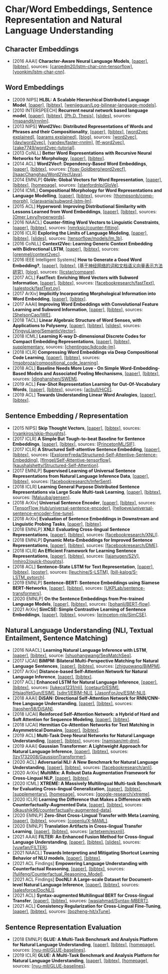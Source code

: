# Char/Word Embeddings, Sentence Representation and Natural Language Understanding

## Character Embeddings
- [2016 AAAI] **Character-Aware Neural Language Models**, [[paper]](https://arxiv.org/pdf/1508.06615.pdf), [[bibtex]](/Bibtex/Character-Aware%20Neural%20Language%20Models.bib), sources: [[carpedm20/lstm-char-cnn-tensorflow]](https://github.com/carpedm20/lstm-char-cnn-tensorflow), [[yoonkim/lstm-char-cnn]](https://github.com/yoonkim/lstm-char-cnn).

## Word Embeddings
- [2009 NIPS] **HLBL: A Scalable Hierarchical Distributed Language Model**, [[paper]](http://citeseerx.ist.psu.edu/viewdoc/download?doi=10.1.1.205.5467&rep=rep1&type=pdf), [[bibtex]](/Bibtex/HLBL.bib), [[wenjieguan/Log-bilinear-language-models]](https://github.com/wenjieguan/Log-bilinear-language-models).
- [2010 INTERSPEECH] **Recurrent neural network based language model**, [[paper]](http://www.fit.vutbr.cz/research/groups/speech/publi/2010/mikolov_interspeech2010_IS100722.pdf), [[bibtex]](/Bibtex/Recurrent%20neural%20network%20based%20language%20model.bib), [[Ph.D. Thesis]](http://www.fit.vutbr.cz/~imikolov/rnnlm/thesis.pdf), [[slides]](http://www.fit.vutbr.cz/~imikolov/rnnlm/google.pdf), sources: [[mspandit/rnnlm]](https://github.com/mspandit/rnnlm).
- [2013 NIPS] **Word2Vec: Distributed Representations of Words and Phrases and their Compositionality**, [[paper]](https://arxiv.org/pdf/1310.4546.pdf), [[bibtex]](/Bibtex/Word2Vec.bib), [[word2vec explained]](https://arxiv.org/pdf/1402.3722.pdf), [[params explained]](https://arxiv.org/pdf/1411.2738.pdf), [[blog]](https://isaacchanghau.github.io/post/word2vec/), sources: [[word2vec]](https://code.google.com/archive/p/word2vec/), [[dav/word2vec]](https://github.com/dav/word2vec), [[yandex/faster-rnnlm]](https://github.com/yandex/faster-rnnlm), [[tf-word2vec]](https://github.com/tensorflow/tensorflow/tree/master/tensorflow/examples/tutorials/word2vec), [[zake7749/word2vec-tutorial]](https://github.com/zake7749/word2vec-tutorial).
- [2013 CoNLL] **Better Word Representations with Recursive Neural Networks for Morphology**, [[paper]](https://www.aclweb.org/anthology/W13-3512.pdf), [[bibtex]](https://www.aclweb.org/anthology/W13-3512.bib).
- [2014 ACL] **Word2Vecf: Dependency-Based Word Embeddings**, [[paper]](https://www.aclweb.org/anthology/P14-2050.pdf), [[bibtex]](https://www.aclweb.org/anthology/P14-2050.bib), sources: [[Yoav Goldberg/word2vecf]](https://bitbucket.org/yoavgo/word2vecf), [[IsaacChanghau/Word2VecfJava]](https://github.com/IsaacChanghau/Word2VecfJava).
- [2014 EMNLP] **GloVe: Global Vectors for Word Representation**, [[paper]](https://nlp.stanford.edu/pubs/glove.pdf), [[bibtex]](https://www.aclweb.org/anthology/D14-1162.bib), [[homepage]](https://nlp.stanford.edu/projects/glove/), sources: [[stanfordnlp/GloVe]](https://github.com/stanfordnlp/GloVe).
- [2014 ICML] **Compositional Morphology for Word Representations and Language Modelling**, [[paper]](http://proceedings.mlr.press/v32/botha14.pdf), [[bibtex]](/Bibtex/Compositional%20Morphology%20for%20Word%20Representations%20and%20Language%20Modelling.bib), sources: [[thompsonb/comp-morph]](https://github.com/thompsonb/comp-morph), [[claravania/subword-lstm-lm]](https://github.com/claravania/subword-lstm-lm).
- [2015 ACL] **Hyperword: Improving Distributional Similarity with Lessons Learned from Word Embeddings**, [[paper]](https://www.aclweb.org/anthology/Q15-1016.pdf), [[bibtex]](https://www.aclweb.org/anthology/Q15-1016.bib), sources: [[Omer Levy/hyperwords]](https://bitbucket.org/omerlevy/hyperwords).
- [2016 NAACL] **Counter-fitting Word Vectors to Linguistic Constraints**, [[paper]](http://aclweb.org/anthology/N16-1018), [[bibtex]](/Bibtex/Counter-fitting%20Word%20Vectors%20to%20Linguistic%20Constraints.bib), sources: [[nmrksic/counter-fitting]](https://github.com/nmrksic/counter-fitting).
- [2016 ICLR] **Exploring the Limits of Language Modeling**, [[paper]](https://arxiv.org/pdf/1602.02410.pdf), [[bibtex]](/Bibtex/Exploring%20the%20Limits%20of%20Language%20Modeling.bib), [[slides]](https://www.cs.toronto.edu/~duvenaud/courses/csc2541/slides/lipnet.pdf), sources: [[tensorflow/models/lm_1b]](https://github.com/tensorflow/models/tree/master/research/lm_1b).
- [2016 CoNLL] **Context2Vec: Learning Generic Context Embedding with Bidirectional LSTM**, [[paper]](https://www.aclweb.org/anthology/K16-1006.pdf), [[bibtex]](https://www.aclweb.org/anthology/K16-1006.bib), sources: [[orenmel/context2vec]](https://github.com/orenmel/context2vec).
- [2016 IEEE Intelligent Systems] **How to Generate a Good Word Embedding?**, [[paper]](https://arxiv.org/pdf/1507.05523.pdf), [[bibtex]](/Bibtex/How%20to%20Generate%20a%20Good%20Word%20Embedding.bib), [[基于神经网络的词和文档语义向量表示方法研究]](https://arxiv.org/pdf/1611.05962.pdf), [[blog]](http://licstar.net/archives/620), sources: [[licstar/compare]](https://github.com/licstar/compare).
- [2017 ACL] **FastText: Enriching Word Vectors with Subword Information**, [[paper]](https://www.aclweb.org/anthology/Q17-1010.pdf), [[bibtex]](https://www.aclweb.org/anthology/Q17-1010.bib), sources: [[facebookresearch/fastText]](https://github.com/facebookresearch/fastText), [[salestock/fastText.py]](https://github.com/salestock/fastText.py).
- [2017 ArXiv] **Implicitly Incorporating Morphological Information into Word Embedding**, [[paper]](https://arxiv.org/pdf/1701.02481.pdf), [[bibtex]](/Bibtex/Implicitly%20Incorporating%20Morphological%20Information%20into%20Word%20Embedding.bib).
- [2017 AAAI] **Improving Word Embeddings with Convolutional Feature Learning and Subword Information**, [[paper]](https://aaai.org/ocs/index.php/AAAI/AAAI17/paper/view/14724/14187), [[bibtex]](/Bibtex/Improving%20Word%20Embeddings%20with%20Convolutional%20Feature%20Learning%20and%20Subword%20Information.bib), sources: [[ShelsonCao/IWE]](https://github.com/ShelsonCao/IWE).
- [2018 TACL] **Linear Algebraic Structure of Word Senses, with Applications to Polysemy**, [[paper]](https://www.aclweb.org/anthology/Q18-1034.pdf), [[bibtex]](https://www.aclweb.org/anthology/Q18-1034.bib), [[slides]](https://pdfs.semanticscholar.org/d770/5adf01fc9791337ed17dd37236129ef3a0f4.pdf), sources: [[YingyuLiang/SemanticVector]](https://github.com/YingyuLiang/SemanticVector).
- [2018 ICML] **Learning K-way D-dimensional Discrete Codes for Compact Embedding Representations**, [[paper]](https://arxiv.org/pdf/1806.09464.pdf), [[bibtex]](/Bibtex/Learning%20K-way%20D-dimensional%20Discrete%20Codes%20for%20Compact%20Embedding%20Representations.bib), [supplementary](http://web.cs.ucla.edu/~yzsun/papers/2018_icml_KDCoding_supp.pdf), sources: [[chentingpc/kdcode-lm]](https://github.com/chentingpc/kdcode-lm).
- [2018 ICLR] **Compressing Word Embeddings via Deep Compositional Code Learning**, [[paper]](https://openreview.net/pdf?id=BJRZzFlRb), [[bibtex]](/Bibtex/Compressing%20Word%20Embeddings%20via%20Deep%20Compositional%20Code%20Learning.bib), sources: [[msobroza/compositional_code_learning]](https://github.com/msobroza/compositional_code_learning).
- [2018 ACL] **Baseline Needs More Love - On Simple Word-Embedding-Based Models and Associated Pooling Mechanisms**, [[paper]](https://www.aclweb.org/anthology/P18-1041), [[bibtex]](/Bibtex/Baseline%20Needs%20More%20Love.bib), sources: [[dinghanshen/SWEM]](https://github.com/dinghanshen/SWEM).
- [2019 ACL] **Few-Shot Representation Learning for Out-Of-Vocabulary Words**, [[paper]](https://www.aclweb.org/anthology/P19-1402.pdf), [[bibtex]](/Bibtex/Few-Shot%20Representation%20Learning%20for%20Out-Of-Vocabulary%20Words.bib), sources: [[acbull/HiCE]](https://github.com/acbull/HiCE).
- [2019 ACL] **Towards Understanding Linear Word Analogies**, [[paper]](https://www.aclweb.org/anthology/P19-1315.pdf), [[bibtex]](https://www.aclweb.org/anthology/P19-1315.bib).

## Sentence Embedding / Representation
- [2015 NIPS] **Skip Thought Vectors**, [[paper]](https://papers.nips.cc/paper/5950-skip-thought-vectors.pdf), [[bibtex]](/Bibtex/Skip%20Thought%20Vectors.bib), sources: [[ryankiros/skip-thoughts]](https://github.com/ryankiros/skip-thoughts).
- [2017 ICLR] **A Simple But Tough-to-beat Baseline for Sentence Embeddings**, [[paper]](https://openreview.net/pdf?id=SyK00v5xx), [[bibtex]](/Bibtex/A%20Simple%20But%20Tough-to-beat%20Baseline%20for%20Sentence%20Embeddings.bib), sources: [[PrincetonML/SIF]](https://github.com/PrincetonML/SIF).
- [2017 ICLR] **A Structured Self-attentive Sentence Embedding**, [[paper]](https://arxiv.org/pdf/1703.03130.pdf), [[bibtex]](/Bibtex/A%20Structured%20Self-attentive%20Sentence%20Embedding.bib), sources: [[ExplorerFreda/Structured-Self-Attentive-Sentence-Embedding]](https://github.com/ExplorerFreda/Structured-Self-Attentive-Sentence-Embedding), [[flrngel/Self-Attentive-tensorflow]](https://github.com/flrngel/Self-Attentive-tensorflow), [[kaushalshetty/Structured-Self-Attention]](https://github.com/kaushalshetty/Structured-Self-Attention).
- [2017 EMNLP] **Supervised Learning of Universal Sentence Representations from Natural Language Inference Data**, [[paper]](http://aclweb.org/anthology/D17-1070), [[bibtex]](/Bibtex/Supervised%20Learning%20of%20Universal%20Sentence%20Representations%20from%20Natural%20Language%20Inference%20Data.bib), sources: [[facebookresearch/InferSent]](https://github.com/facebookresearch/InferSent).
- [2018 ICLR] **Learning General Purpose Distributed Sentence Representations via Large Scale Multi-task Learning**, [[paper]](https://openreview.net/pdf?id=B18WgG-CZ), [[bibtex]](/Bibtex/Learning%20General%20Purpose%20Distributed%20Sentence%20Representations%20via%20Large%20Scale%20Multi-task%20Learning.bib), sources: [[Maluuba/gensen]](https://github.com/Maluuba/gensen).
- [2018 ArXiv] **Universal Sentence Encoder**, [[paper]](https://arxiv.org/pdf/1803.11175.pdf), [[bibtex]](/Bibtex/Universal%20Sentence%20Encoder.bib), sources: [[TensorFlow Hub/universal-sentence-encoder]](https://tfhub.dev/google/universal-sentence-encoder/1), [[helloeve/universal-sentence-encoder-fine-tune]](https://github.com/helloeve/universal-sentence-encoder-fine-tune).
- [2018 ArXiv] **Evaluation of Sentence Embeddings in Downstream and Linguistic Probing Tasks**, [[paper]](https://arxiv.org/pdf/1806.06259.pdf), [[bibtex]](/Bibtex/Evaluation%20of%20sentence%20embeddings%20in%20downstream%20and%20linguistic%20probing%20tasks.bib).
- [2018 EMNLP] **XNLI: Evaluating Cross-lingual Sentence Representations**, [[paper]](http://aclweb.org/anthology/D18-1269), [[bibtex]](/Bibtex/XNLI%20-%20Evaluating%20Cross-lingual%20Sentence%20Representations.bib), sources: [[facebookresearch/XNLI]](https://github.com/facebookresearch/XNLI).
- [2018 EMNLP] **Dynamic Meta-Embeddings for Improved Sentence Representations**, [[paper]](http://aclweb.org/anthology/D18-1176), [[bibtex]](/Bibtex/Dynamic%20Meta-Embeddings%20for%20Improved%20Sentence%20Representations.bib), sources: [[facebookresearch/DME]](https://github.com/facebookresearch/DME).
- [2018 ICLR] **An Efficient Framework for Learning Sentence Representations**, [[paper]](https://openreview.net/pdf?id=rJvJXZb0W), [[bibtex]](/Bibtex/An%20Efficient%20Framework%20for%20Learning%20Sentence%20Representations.bib), sources: [[lajanugen/S2V]](https://github.com/lajanugen/S2V), [[mhiro2/quick-thoughts]](https://github.com/mhiro2/quick-thoughts).
- [2018 ACL] **Sentence-State LSTM for Text Representation**, [[paper]](https://www.aclweb.org/anthology/P18-1030.pdf), [[bibtex]](/Bibtex/Sentence-State%20LSTM%20for%20Text%20Representation.bib), [[poster]](https://www.aclweb.org/anthology/attachments/P18-1030.Poster.pdf), sources: [[leuchine/S-LSTM]](https://github.com/leuchine/S-LSTM), [[bill-kalog/S-LSTM_pytorch]](https://github.com/bill-kalog/S-LSTM_pytorch).
- [2019 EMNLP] **Sentence-BERT: Sentence Embeddings using Siamese BERT-Networks**, [[paper]](https://www.aclweb.org/anthology/D19-1410.pdf), [[bibtex]](https://www.aclweb.org/anthology/D19-1410.bib), sources: [[UKPLab/sentence-transformers]](https://github.com/UKPLab/sentence-transformers).
- [2020 EMNLP] **On the Sentence Embeddings from Pre-trained Language Models**, [[paper]](https://www.aclweb.org/anthology/2020.emnlp-main.733.pdf), [[bibtex]](https://www.aclweb.org/anthology/2020.emnlp-main.733.bib), sources: [[bohanli/BERT-flow]](https://github.com/bohanli/BERT-flow).
- [2021 ArXiv] **SimCSE: Simple Contrastive Learning of Sentence Embeddings**, [[paper]](https://arxiv.org/pdf/2104.08821.pdf), [[bibtex]](/Bibtex/SimCSE%20-%20Simple%20Contrastive%20Learning%20of%20Sentence%20Embeddings.bib), sources: [[princeton-nlp/SimCSE]](https://github.com/princeton-nlp/SimCSE).

## Natural Language Understanding (NLI, Textual Entailment, Sentence Matching)
- [2016 NAACL] **Learning Natural Language Inference with LSTM**, [[paper]](http://www.aclweb.org/anthology/N16-1170), [[bibtex]](/Bibtex/Learning%20Natural%20Language%20Inference%20with%20LSTM.bib), source: [[shuohangwang/SeqMatchSeq]](https://github.com/shuohangwang/SeqMatchSeq).
- [2017 IJCAI] **BiMPM: Bilateral Multi-Perspective Matching for Natural Language Sentences**, [[paper]](https://arxiv.org/pdf/1702.03814.pdf), [[bibtex]](/Bibtex/Bilateral%20Multi-Perspective%20Matching%20for%20Natural%20Language%20Sentences.bib), sources: [[zhiguowang/BiMPM]](https://github.com/zhiguowang/BiMPM).
- [2017 ArXiv] **Distance-based Self-Attention Network for Natural Language Inference**, [[paper]](https://arxiv.org/pdf/1712.02047.pdf), [[bibtex]](/Bibtex/Distance-based%20Self-Attention%20Network%20for%20Natural%20Language%20Inference.bib).
- [2017 ACL] **Enhanced LSTM for Natural Language Inference**, [[paper]](http://aclweb.org/anthology/P17-1152), [[bibtex]](/Bibtex/Enhanced%20LSTM%20for%20Natural%20Language%20Inference.bib), sources: [[lukecq1231/nli]](https://github.com/lukecq1231/nli), [[coetaur0/ESIM]](https://github.com/coetaur0/ESIM), [[HsiaoYetGun/ESIM]](https://github.com/HsiaoYetGun/ESIM), [[sdnr1/EBIM-NLI]](https://github.com/sdnr1/EBIM-NLI), [[JasonForJoy/ESIM-NLI]](https://github.com/JasonForJoy/ESIM-NLI).
- [2018 AAAI] **DiSAN: Directional Self-Attention Network for RNN/CNN-free Language Understanding**, [[paper]](https://arxiv.org/pdf/1709.04696.pdf), [[bibtex]](/Bibtex/DiSAN%20-%20Directional%20Self-Attention%20Network%20for%20RNN%20-%20CNN-free%20Language%20Understanding.bib), sources: [[taoshen58/DiSAN]](https://github.com/taoshen58/DiSAN).
- [2018 IJCAI] **Reinforced Self-Attention Network: a Hybrid of Hard and Soft Attention for Sequence Modeling**, [[paper]](https://www.ijcai.org/proceedings/2018/0604.pdf), [[bibtex]](/Bibtex/Reinforced%20Self-Attention%20Network%20-%20a%20Hybrid%20of%20Hard%20and%20Soft%20Attention%20for%20Sequence%20Modeling.bib).
- [2018 IJCAI] **Hermitian Co-Attention Networks for Text Matching in Asymmetrical Domains**, [[paper]](https://www.ijcai.org/proceedings/2018/0615.pdf), [[bibtex]](/Bibtex/Hermitian%20Co-Attention%20Networks%20for%20Text%20Matching%20in%20Asymmetrical%20Domains.bib).
- [2019 ACL] **Multi-Task Deep Neural Networks for Natural Language Understanding**, [[paper]](https://www.aclweb.org/anthology/P19-1441.pdf), [[bibtex]](/Bibtex/Multi-Task%20Deep%20Neural%20Networks%20for%20Natural%20Language%20Understanding.bib), sources: [[namisan/mt-dnn]](https://github.com/namisan/mt-dnn).
- [2019 AAAI] **Gaussian Transformer: A Lightweight Approach for Natural Language Inference**, [[paper]](https://ojs.aaai.org//index.php/AAAI/article/view/4614), [[bibtex]](/Bibtex/Gaussian%20Transformer%20-%20A%20Lightweight%20Approach%20for%20Natural%20Language%20Inference.bib), sources: [[lzy1732008/GaussionTransformer]](https://github.com/lzy1732008/GaussionTransformer).
- [2020 ACL] **Adversarial NLI: A New Benchmark for Natural Language Understanding**, [[paper]](https://www.aclweb.org/anthology/2020.acl-main.441.pdf), [[bibtex]](https://www.aclweb.org/anthology/2020.acl-main.441.bib), sources: [[facebookresearch/anli]](https://github.com/facebookresearch/anli).
- [2020 ArXiv] **MultiMix: A Robust Data Augmentation Framework for Cross-Lingual NLP**, [[paper]](https://arxiv.org/pdf/2004.13240.pdf), [[bibtex]](/Bibtex/MultiMix%20-%20A%20Robust%20Data%20Augmentation%20Framework%20for%20Cross-Lingual%20NLP.bib).
- [2020 ICML] **XTREME: A Massively Multilingual Multi-task Benchmark for Evaluating Cross-lingual Generalization**, [[paper]](http://proceedings.mlr.press/v119/hu20b/hu20b.pdf), [[bibtex]](/Bibtex/XTREME%20-%20A%20Massively%20Multilingual%20Multi-task%20Benchmark%20for%20Evaluating%20Cross-lingual%20Generalization.bib), [[supplementary]](http://proceedings.mlr.press/v119/hu20b/hu20b-supp.pdf), [[homepage]](https://sites.research.google/xtreme), sources: [[google-research/xtreme]](https://github.com/google-research/xtreme).
- [2020 ICLR] **Learning the Difference that Makes a Difference with Counterfactually-Augmented Data**, [[paper]](https://openreview.net/pdf?id=Sklgs0NFvr), [[bibtex]](/Bibtex/Learning%20the%20Difference%20that%20Makes%20a%20Difference%20with%20Counterfactually-Augmented%20Data.bib), sources: [[dkaushik96/counterfactually-augmented-data]](https://github.com/dkaushik96/counterfactually-augmented-data).
- [2020 EMNLP] **Zero-Shot Cross-Lingual Transfer with Meta Learning**, [[paper]](https://www.aclweb.org/anthology/2020.emnlp-main.368.pdf), [[bibtex]](https://www.aclweb.org/anthology/2020.emnlp-main.368.bib), sources: [[copenlu/X-MAML]](https://github.com/copenlu/X-MAML).
- [2020 EMNLP] **Translation Artifacts in Cross-lingual Transfer Learning**, [[paper]](https://aclanthology.org/2020.emnlp-main.618.pdf), [[bibtex]](/Bibtex/Translation%20Artifacts%20in%20Cross-lingual%20Transfer%20Learning.bib), sources: [[artetxem/esxnli]](https://github.com/artetxem/esxnli).
- [2021 AAAI] **FILTER: An Enhanced Fusion Method for Cross-lingual Language Understanding**, [[paper]](https://arxiv.org/pdf/2009.05166.pdf), [[bibtex]](/Bibtex/FILTER%20-%20An%20Enhanced%20Fusion%20Method%20for%20Cross-lingual%20Language%20Understanding.bib), [[slides]](https://zhegan27.github.io/Papers/filter_slides.pdf), sources: [[yuwfan/FILTER]](https://github.com/yuwfan/FILTER).
- [2021 NAACL] **Towards Interpreting and Mitigating Shortcut Learning Behavior of NLU models**, [[paper]](https://aclanthology.org/2021.naacl-main.71.pdf), [[bibtex]](/Bibtex/Towards%20Interpreting%20and%20Mitigating%20Shortcut%20Learning%20Behavior%20of%20NLU%20models.bib).
- [2021 ACL Findings] **Empowering Language Understanding with Counterfactual Reasoning**, [[paper]](https://aclanthology.org/2021.findings-acl.196.pdf), [[bibtex]](/Bibtex/Empowering%20Language%20Understanding%20with%20Counterfactual%20Reasoning.bib), sources: [[fulifeng/Counterfactual_Reasoning_Model]](https://github.com/fulifeng/Counterfactual_Reasoning_Model).
- [2021 ACL Findings] **DocNLI: A Large-scale Dataset for Document-level Natural Language Inference**, [[paper]](https://aclanthology.org/2021.findings-acl.435.pdf), [[bibtex]](/Bibtex/DocNLI%20-%20A%20Large-scale%20Dataset%20for%20Document-level%20Natural%20Language%20Inference.bib), sources: [[salesforce/DocNLI]](https://github.com/salesforce/DocNLI).
- [2021 ACL] **Syntax-augmented Multilingual BERT for Cross-lingual Transfer**, [[paper]](https://aclanthology.org/2021.acl-long.350.pdf), [[bibtex]](/Bibtex/Syntax-augmented%20Multilingual%20BERT%20for%20Cross-lingual%20Transfer.bib), sources: [[wasiahmad/Syntax-MBERT]](https://github.com/wasiahmad/Syntax-MBERT).
- [2021 ACL] **Consistency Regularization for Cross-Lingual Fine-Tuning**, [[paper]](https://aclanthology.org/2021.acl-long.264.pdf), [[bibtex]](/Bibtex/Consistency%20Regularization%20for%20Cross-Lingual%20Fine-Tuning.bib), sources: [[bozheng-hit/xTune]](https://github.com/bozheng-hit/xTune).

## Sentence Representation Evaluation
- [2018 EMNLP] **GLUE: A Multi-Task Benchmark and Analysis Platform for Natural Language Understanding**, [[paper]](http://aclweb.org/anthology/W18-5446), [[bibtex]](/Bibtex/GLUE%20-%02A%20Multi-Task%20Benchmark%20and%20Analysis%20Platform%20for%20Natural%20Language%20Understanding.bib), [[homepage]](https://gluebenchmark.com), sources: [[nyu-mll/GLUE-baselines]](https://github.com/nyu-mll/GLUE-baselines).
- [2019 ICLR] **GLUE: A Multi-Task Benchmark and Analysis Platform for Natural Language Understanding**, [[paper]](https://openreview.net/pdf?id=rJ4km2R5t7), [[bibtex]](/Bibtex/GLUE%20-%02A%20Multi-Task%20Benchmark%20and%20Analysis%20Platform%20for%20Natural%20Language%20Understanding.bib), [[homepage]](https://gluebenchmark.com), sources: [[nyu-mll/GLUE-baselines]](https://github.com/nyu-mll/GLUE-baselines).

